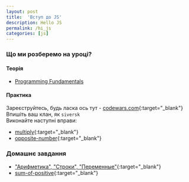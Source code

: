 ```yaml
---
layout: post
title:  'Вступ до JS'
description: Hello JS
permalink: /hi_js
categories: [js]
---
```


### Що ми розберемо на уроці?

#### Теорія

* [Programming Fundamentals](https://btholt.github.io/intro-to-web-dev-v2/programming-fundamentals/)

#### Практика

Зареєструйтесь, будь ласка ось тут - [codewars.com](codewars.com/r/myfRzw){:target="_blank"}       
Впишіть ваш клан, як `siversk`         
Виконайте наступні вправи:
* [multiply](https://www.codewars.com/kata/multiply/train/javascript){:target="_blank"}
* [opposite-number](https://www.codewars.com/kata/opposite-number/train/javascript){:target="_blank"}

### Домашнє завдання

* ["Арифметика", "Строки", "Переменные"](https://ru.code-basics.com/languages/javascript){:target="_blank"}
* [sum-of-positive](https://www.codewars.com/kata/sum-of-positive/train/javascript){:target="_blank"}
